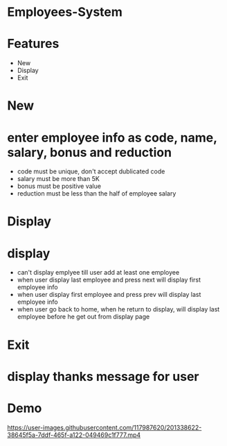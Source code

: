 # Employees-System

# Features
- New
- Display
- Exit

# New
# enter employee info as code, name, salary, bonus and reduction
- code must be unique, don't accept dublicated code
- salary must be more than 5K
- bonus must be positive value
- reduction must be less than the half of employee salary

# Display
# display
- can't display emplyee till user add at least one employee 
- when user display last employee and press next will display first employee info
- when user display first employee and press prev will display last employee info
- when user go back to home, when he return to display, will display last employee before he get out from display page

# Exit
# display thanks message for user

# Demo 

https://user-images.githubusercontent.com/117987620/201338622-38645f5a-7ddf-465f-a122-049469c1f777.mp4

